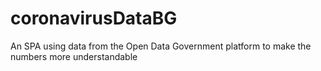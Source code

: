 # coronavirusDataBG
An SPA using data from the Open Data Government platform to make the numbers more understandable

